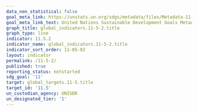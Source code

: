 ```yaml
---
data_non_statistical: false
goal_meta_link: https://unstats.un.org/sdgs/metadata/files/Metadata-11-05-02.pdf
goal_meta_link_text: United Nations Sustainable Development Goals Metadata (pdf 2066kB)
graph_title: global_indicators.11-5-2.title
graph_type: line
indicator: 11.5.2
indicator_name: global_indicators.11-5-2.title
indicator_sort_order: 11-05-02
layout: indicator
permalink: /11-5-2/
published: true
reporting_status: notstarted
sdg_goal: '11'
target: global_targets.11-5.title
target_id: '11.5'
un_custodian_agency: UNISDR
un_designated_tier: '1'
---
```

